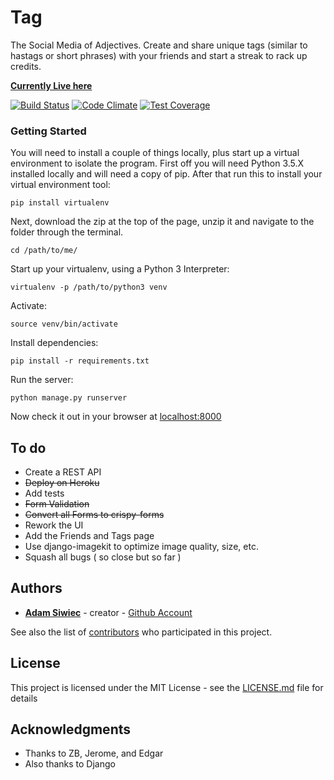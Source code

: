 # Tag

The Social Media of Adjectives. Create and share unique tags (similar to hastags or short phrases) with your friends and start a streak to rack up credits.

**[Currently Live here](http://tag.siwiec.us)**

[![Build Status](https://travis-ci.org/adamSiwiec/tag.svg?branch=master)](https://travis-ci.org/adamSiwiec/tag)
[![Code Climate](https://codeclimate.com/github/adamSiwiec/tag/badges/gpa.svg)](https://codeclimate.com/github/adamSiwiec/tag)
[![Test Coverage](https://codeclimate.com/github/adamSiwiec/tag/badges/coverage.svg)](https://codeclimate.com/github/adamSiwiec/tag/coverage)



### Getting Started

You will need to install a couple of things locally, plus start up a virtual environment to isolate the program.
First off you will need Python 3.5.X installed locally and will need a copy of pip.
After that run this to install your virtual environment tool:

```
pip install virtualenv
```
Next, download the zip at the top of the page, unzip it and navigate to the folder through the terminal.

```
cd /path/to/me/
```
Start up your virtualenv, using a Python 3 Interpreter:

```
virtualenv -p /path/to/python3 venv
```
Activate:

```
source venv/bin/activate
```
Install dependencies:

```
pip install -r requirements.txt
```
Run the server:

```
python manage.py runserver
```

Now check it out in your browser at [localhost:8000](http://localhost:8000)


## To do
* Create a REST API
* ~~Deploy on Heroku~~
* Add tests
* ~~Form Validation~~
* ~~Convert all Forms to crispy-forms~~
* Rework the UI
* Add the Friends and Tags page
* Use django-imagekit to optimize image quality, size, etc.
* Squash all bugs ( so close but so far )



## Authors

* **[Adam Siwiec](http://adamsiwiec.com)**  - creator - [Github Account](https://github.com/adamsiwiec)

See also the list of [contributors](https://github.com/adamsiwiec/tag/contributors) who participated in this project.


## License

This project is licensed under the MIT License - see the [LICENSE.md](LICENSE.md) file for details


## Acknowledgments

* Thanks to ZB, Jerome, and Edgar
* Also thanks to Django
